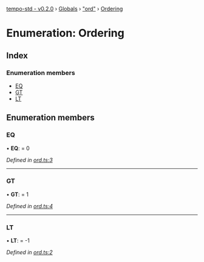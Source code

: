 [tempo-std - v0.2.0](../README.md) › [Globals](../globals.md) › ["ord"](../modules/_ord_.md) › [Ordering](_ord_.ordering.md)

# Enumeration: Ordering

## Index

### Enumeration members

* [EQ](_ord_.ordering.md#eq)
* [GT](_ord_.ordering.md#gt)
* [LT](_ord_.ordering.md#lt)

## Enumeration members

###  EQ

• **EQ**: = 0

*Defined in [ord.ts:3](https://github.com/fponticelli/tempo/blob/d1a1f4f/std/src/ord.ts#L3)*

___

###  GT

• **GT**: = 1

*Defined in [ord.ts:4](https://github.com/fponticelli/tempo/blob/d1a1f4f/std/src/ord.ts#L4)*

___

###  LT

• **LT**: = -1

*Defined in [ord.ts:2](https://github.com/fponticelli/tempo/blob/d1a1f4f/std/src/ord.ts#L2)*
